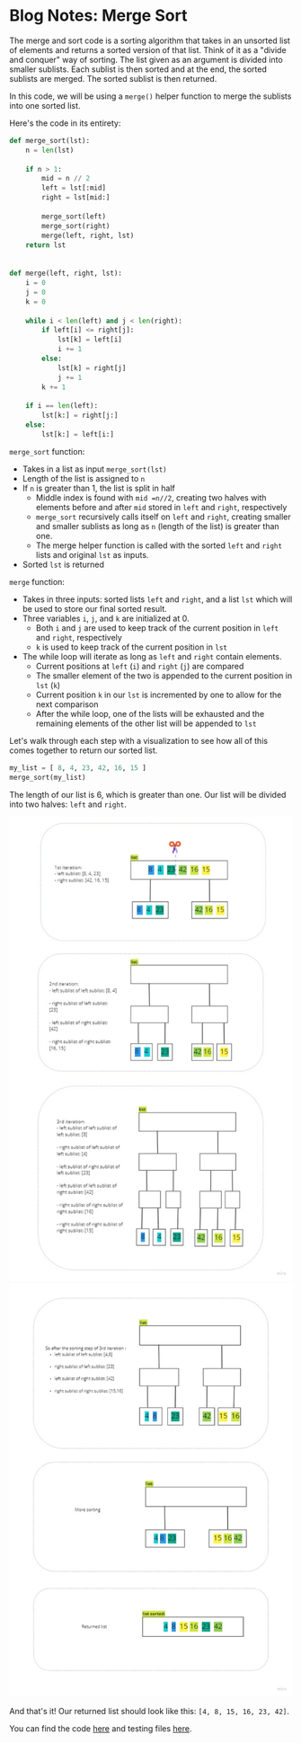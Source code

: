 
# Blog Notes: Merge Sort

The merge and sort code is a sorting algorithm that takes in an unsorted list of elements and returns a sorted version of that list. Think of it as a "divide and conquer" way of sorting. The list given as an argument is divided into smaller sublists. Each sublist is then sorted and at the end, the sorted sublists are merged. The sorted sublist is then returned. 

In this code, we will be using a `merge()` helper function to merge the sublists into one sorted list. 

Here's the code in its entirety:

```Python
def merge_sort(lst):  
    n = len(lst)  
  
    if n > 1:  
        mid = n // 2  
        left = lst[:mid]  
        right = lst[mid:]  
  
        merge_sort(left)  
        merge_sort(right)  
        merge(left, right, lst)  
    return lst  
  
  
def merge(left, right, lst):  
    i = 0  
    j = 0  
    k = 0  
  
    while i < len(left) and j < len(right):  
        if left[i] <= right[j]:  
            lst[k] = left[i]  
            i += 1  
        else:  
            lst[k] = right[j]  
            j += 1  
        k += 1  
  
    if i == len(left):  
        lst[k:] = right[j:]  
    else:  
        lst[k:] = left[i:]
```
  
`merge_sort` function: 
- Takes in a list as input `merge_sort(lst)`
- Length of the list is assigned to `n`
- If `n` is greater than 1, the list is split in half
	- Middle index is found with `mid =n//2`, creating two halves with elements before and after `mid` stored in `left` and `right`, respectively
	- `merge_sort` recursively calls itself on `left` and `right`, creating smaller and smaller sublists as long as `n` (length of the list) is greater than one.
	- The merge helper function is called with the sorted `left` and `right` lists and original `lst` as inputs. 
- Sorted `lst` is returned

`merge` function:
- Takes in three inputs: sorted lists `left` and `right`, and a list `lst` which will be used to store our final sorted result. 
- Three variables `i`, `j`, and `k` are initialized at 0.
	- Both `i` and `j` are used to keep track of the current position in `left` and `right`, respectively
	- `k` is used to keep track of the current position in `lst`
- The while loop will iterate as long as `left` and `right` contain elements. 
	- Current positions at `left` (`i`) and `right` (`j`) are compared
	- The smaller element of the two is appended to the current position in `lst` (`k`)
	- Current position `k` in our `lst` is incremented by one to allow for the next comparison
	- After the while loop, one of the lists will be exhausted and the remaining elements of the other list will be appended to `lst`

Let's walk through each step with a visualization to see how all of this comes together to return our sorted list. 

```Python
my_list = [ 8, 4, 23, 42, 16, 15 ]
merge_sort(my_list)
```

The length of our list is 6, which is greater than one. Our list will be divided into two halves: `left` and `right`.

![Sorting Iterations](sortingiterations.jpg)
![More Sorting](finalsort.jpg)

And that's it! Our returned list should look like this: `[4, 8, 15, 16, 23, 42]`.

You can find the code [here](https://github.com/mramirez92/data-structures-and-algorithms/blob/main/python/code_challenges/mergesort.py) and testing files [here](https://github.com/mramirez92/data-structures-and-algorithms/blob/main/python/tests/code_challenges/test_mergesort.py).
